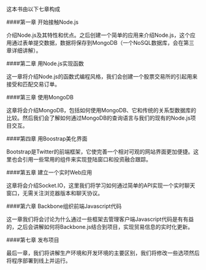 这本书由以下七章构成

####第一章	开始接触Node.js

介绍Node.js及其特性和优点。之后创建一个简单的应用来介绍Node.js，这个应用通过表单提交数据，数据将保存到MongoDB（一个NoSQL数据库，会在第三章详细讲解）。


####第二章	用Node.js实现函数

这一章将介绍Node.js的函数式编程风格，我们会创建一个股票交易所的引起用来接受和匹配交易订单。


####第三章	使用MongoDB

这章将会介绍MongoDB，包括如何使用MongoDB、它和传统的关系型数据库的比较。然后我们会了解如何通过MongoDB的查询语言与我们的现有的Node.js项目交互。


####第四章	用Boostrap美化界面

Bootstrap是Twitter的前端框架，它使完善一个相对可观的网站界面更加便捷。这里也会引用一些常用的组件来实现登陆窗口和投资融合跟踪。


####第五章	建立一个实时Web应用

这章将会介绍Socket.IO，这里我们将学习如何通过简单的API实现一个实时聊天窗口，无需关注浏览器版本和聊天协议。

####第六章	Backbone组织前端Javascript代码

这一章我们将会讨论为什么通过一些框架去管理客户端Javascript代码是有有益的，之后会讲解如何将Backbone.js结合到项目，实现贸易信息的实时化更新。

####第七章	发布项目

最后一章，我们将讲解生产环境和开发环境的主要区别，我们将修改一些选项然后将程序部署到线上并运行。












